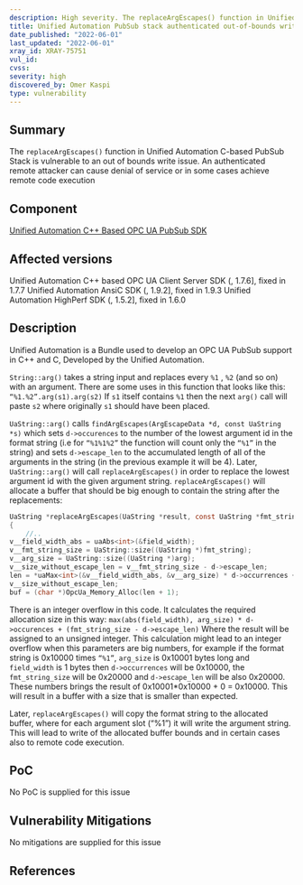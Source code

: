 ```yaml
---
description: High severity. The replaceArgEscapes() function in Unified Automation C-based PubSub Stack is vulnerable to an out of bounds write issue. An authenticated remote attacker can cause denial of service or in some cases achieve remote code execution
title: Unified Automation PubSub stack authenticated out-of-bounds write
date_published: "2022-06-01"
last_updated: "2022-06-01"
xray_id: XRAY-75751
vul_id:
cvss:
severity: high
discovered_by: Omer Kaspi
type: vulnerability
---
```

## Summary
The `replaceArgEscapes()` function in Unified Automation C-based PubSub Stack is vulnerable to an out of bounds write issue. An authenticated remote attacker can cause denial of service or in some cases achieve remote code execution
## Component

[Unified Automation C++ Based OPC UA PubSub SDK](https://www.unified-automation.com/products/server-sdk/c-ua-server-sdk.html)
​

## Affected versions

Unified Automation C++ based OPC UA Client Server SDK (, 1.7.6], fixed in 1.7.7
Unified Automation AnsiC SDK (, 1.9.2], fixed in 1.9.3
Unified Automation HighPerf SDK (, 1.5.2], fixed in 1.6.0


## Description

Unified Automation is a Bundle used to develop an OPC UA PubSub support in C++ and C, Developed by the Unified Automation.



`String::arg()` takes a string input and replaces every `%1` , `%2` (and so on) with an argument.
There are some uses in this function that looks like this:
`“%1.%2”.arg(s1).arg(s2)`
If `s1` itself contains `%1` then the next `arg()` call will paste `s2` where originally `s1` should have been placed.

`UaString::arg()` calls `findArgEscapes(ArgEscapeData *d, const UaString *s)` which sets `d->occurences` to the number of the lowest argument id in the format string (i.e for `“%1%1%2”` the function will count only the `“%1”` in the string) and sets `d->escape_len` to the accumulated length of all of the arguments in the string (in the previous example it will be 4).
Later, `UaString::arg()` will call `replaceArgEscapes()` in order to replace the lowest argument id with the given argument string.
`replaceArgEscapes()` will allocate a buffer that should be big enough to contain the string after the replacements:

```c
UaString *replaceArgEscapes(UaString *result, const UaString *fmt_string, const ArgEscapeData *d, int field_width, const UaString *arg, const UaChar *fillChar)
{
	//..
v__field_width_abs = uaAbs<int>(&field_width);
v__fmt_string_size = UaString::size((UaString *)fmt_string);
v__arg_size = UaString::size((UaString *)arg);
v__size_without_escape_len = v__fmt_string_size - d->escape_len;
len = *uaMax<int>(&v__field_width_abs, &v__arg_size) * d->occurrences +
v__size_without_escape_len;
buf = (char *)OpcUa_Memory_Alloc(len + 1);
```
There is an integer overflow in this code. It calculates the required allocation size in this way:
`max(abs(field_width), arg_size) * d->occurences + (fmt_string_size - d->escape_len)`
Where the result will be assigned to an unsigned integer.
This calculation might lead to an integer overflow when this parameters are big numbers, for example if the format string is 0x10000 times `“%1”`, `arg_size` is 0x10001 bytes long and `field_width` is 1 bytes then `d->occurrences` will be 0x10000, the `fmt_string_size` will be 0x20000 and `d->escape_len` will be also 0x20000. These numbers brings the result of 0x10001*0x10000 + 0 = 0x10000. This will result in a buffer with a size that is smaller than expected.

Later, `replaceArgEscapes()` will copy the format string to the allocated buffer, where for each argument slot (“%1”) it will write the argument string. This will lead to write of the allocated buffer bounds and in certain cases also to remote code execution.


## PoC

No PoC is supplied for this issue
​

## Vulnerability Mitigations


No mitigations are supplied for this issue


## References

